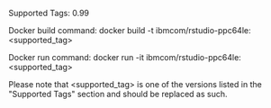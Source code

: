 Supported Tags:
0.99

Docker build command:
docker build -t ibmcom/rstudio-ppc64le:<supported_tag>

Docker run command:
docker run -it ibmcom/rstudio-ppc64le:<supported_tag>

Please note that <supported_tag> is one of the versions listed in the "Supported Tags" section and should be replaced as such.
